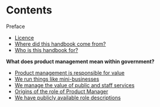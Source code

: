 # Contents

Preface

- [Licence](../product-management-handbook/sharing)
- [Where did this handbook come from?](../product-management-handbook/preface)
- [Who is this handbook for?](../product-management-handbook/audience)

**What does product management mean within government?**

- [Product management is responsible for value](../product-management-handbook/value)
- [We run things like mini-businesses](../product-management-handbook/business)
- [We manage the value of public and staff services](../product-management-handbook/publicservice)
- [Origins of the role of Product Manager](../product-management-handbook/origins)
- [We have publicly available role descriptions](../product-management-handbook/roledescription)
